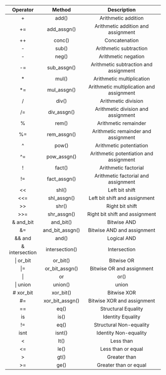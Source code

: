 Operator | Method | Description
:------: | :----: | :---------:
\+ | add() | Arithmetic addition
\+= | add_assgn() | Arithmetic addition and assignment
\++ | conc() | Concatenation
\- | sub() | Arithmetic subtraction
\- | neg() | Arithmetic negation
\-= | sub_assgn() | Arithmetic subtraction and assignment
\* | mul() | Arithmetic multiplication
\*= | mul_assgn() | Arithmetic multiplication and assignment
\/ | div() | Arithmetic division
\/= | div_assgn() | Arithmetic division and assignment
\% | rem() | Arithmetic remainder
\%= | rem_assgn() | Arithmetic remainder and assignment
\^ | pow() | Arithmetic potentiation
\^= | pow_assgn() | Arithmetic potentiation and assignment
\! | fact() | Arithmetic factorial
\!= | fact_assgn() | Arithmetic factorial and assignment
\<< | shl() | Left bit shift
\<<= | shl_assgn() | Left bit shift and assignment
\>> | shr() | Right bit shift
\>>= | shr_assgn() | Right bit shift and assignment
\& and_bit | and_bit() | Bitwise AND
\&= | and_bit_assgn() |  Bitwise AND and assignment
\&& and | and() | Logical AND
\& intersection | intersection() | Intersection
\| or_bit | or_bit() | Bitwise OR
\|= | or_bit_assgn() |  Bitwise OR and assignment
\|| or | or() | Logical OR
\| union | union() | union
\# xor_bit | xor_bit() | Bitwise XOR
\#= | xor_bit_assgn() |  Bitwise XOR and assignment
\== | eq() | Structural Equality
is | is() | Identity Equality
\!= | eq() | Structural Non-equality
isnt | isnt() | Identity Non-equality
\< | lt() | Less than
\<= | le() | Less than or equal
\> | gt() | Greater than
\>= | ge() | Greater than or equal
